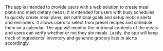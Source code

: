 The app is intended to provide users with a web solution to create meal plans and meet dietary needs. 
It is intended for users with busy schedules to quickly create meal plans, set nutritional goals and setup mobile alerts and reminders.
It allows users to select from preset recipes and schedule them on a calendar. The app will monitor the nutrional contents of the meals and
users can verify whether or not they ate meals. Lastly, the app will keep track of ingredients' inventory and generate grocery lists or alerts accordingly.
